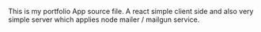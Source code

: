This is my portfolio App source file. A react simple client side and also very simple server which applies node mailer / mailgun service.